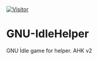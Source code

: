 [![Visitor](https://visitor-badge.laobi.icu/badge?page_id=Kendikendine.GNU-IdleHelper)](#)
# GNU-IdleHelper
GNU İdle game for helper. AHK v2
